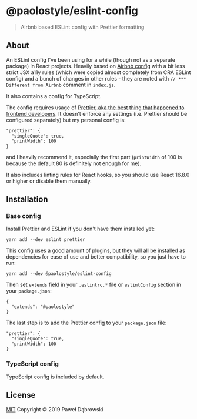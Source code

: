 # @paolostyle/eslint-config
> Airbnb based ESLint config with Prettier formatting

## About

An ESLint config I've been using for a while (though not as a separate package) in React projects.
Heavily based on [Airbnb config](https://github.com/airbnb/javascript/tree/master/packages/eslint-config-airbnb) with a bit less strict JSX a11y rules (which were copied almost completely from CRA ESLint config) and a bunch of changes in other rules - they are noted with `// *** Different from Airbnb` comment in `index.js`.

It also contains a config for TypeScript.

The config requires usage of [Prettier, aka the best thing that happened to frontend developers](https://prettier.io/). It doesn't enforce any settings (i.e. Prettier should be configured separately) but my personal config is:
```
"prettier": {
  "singleQuote": true,
  "printWidth": 100
}
```
and I heavily recommend it, especially the first part (`printWidth` of 100 is because the default 80 is definitely not enough for me).

It also includes linting rules for React hooks, so you should use React 16.8.0 or higher or disable them manually.

## Installation

### Base config
Install Prettier and ESLint if you don't have them installed yet:
```
yarn add --dev eslint prettier
```
This config uses a good amount of plugins, but they will all be installed as dependencies for ease of use and better compatibility, so you just have to run:
```
yarn add --dev @paolostyle/eslint-config
```
Then set `extends` field in your `.eslintrc.*` file or `eslintConfig` section in your `package.json`:
```
{
  "extends": "@paolostyle"
}
```
The last step is to add the Prettier config to your `package.json` file:
```
"prettier": {
  "singleQuote": true,
  "printWidth": 100
}
```

### TypeScript config
TypeScript config is included by default.

## License
[MIT](https://github.com/paolostyle/eslint-config/blob/master/LICENSE)
Copyright &copy; 2019 Paweł Dąbrowski
